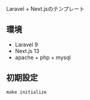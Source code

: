 Laravel + Next.jsのテンプレート

## 環境
- Laravel 9
- Next.js 13
- apache + php + mysql

## 初期設定
```
make initialize
```

